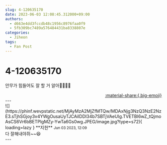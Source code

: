 ```yaml
---
slug: 4-120635170
date: 2023-06-03 12:08:45.312000+09:00
authors:
  - d663e4dd3fccdb48c1956c8976faa0f9
  - 5fb309bc7489a576484431ba8338807e
categories:
  - Jiheon
tags:
  - Fan Post
---
```


# 4-120635170

<div class="post-container" markdown="1">
<div class="content-container md-sidebar__scrollwrap" markdown="1">

안무가 힘들어도 잘 할 거 알아🩵🩵🩵🩵

</div>
</div>

<div style="text-align: right;" markdown="1">
<a href="https://weverse.io/fromis9/fanpost/4-120635170" style="text-align: right;">:material-share:{.big-emoji}</a>
</div>
---

<div class="comments-container md-sidebar__scrollwrap" markdown="1">
<div class="comment" markdown="1">
<div class='id-container' markdown="1">
![](https://phinf.wevpstatic.net/MjAyMzA2MjZfMTQw/MDAxNjg3NzQ3NzE2NzE3.sTjhSGjoy3v4YWgOusaUyTJCAiIDDI34b7SBTjVAeUIg.TVETBI6wZ_tQjmoAsCS6Vr6bBETPlgMZy-YwTa6Gs0wg.JPEG/image.jpg?type=s72){ loading=lazy }
**<span class="artist">지헌</span>** <small>Jun 03 2023, 12:09</small><br>
</div>
<div class='comment-body' markdown="1">
다 잘해내야쥐~~😆
</div>
</div>
</div>
---
